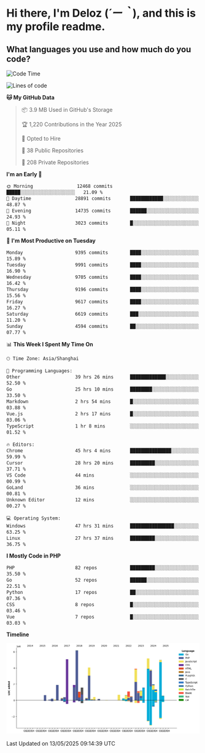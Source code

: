 # **Hi there, I'm Deloz (*´ー｀*), and this is my profile readme.**

## **What languages you use and how much do you code?**

<!--START_SECTION:waka-->
![Code Time](http://img.shields.io/badge/Code%20Time-6%2C354%20hrs%2043%20mins-blue)

![Lines of code](https://img.shields.io/badge/From%20Hello%20World%20I%27ve%20Written-53.1%20million%20lines%20of%20code-blue)

**🐱 My GitHub Data** 

> 📦 3.9 MB Used in GitHub's Storage 
 > 
> 🏆 1,220 Contributions in the Year 2025
 > 
> 💼 Opted to Hire
 > 
> 📜 38 Public Repositories 
 > 
> 🔑 208 Private Repositories 
 > 
**I'm an Early 🐤** 

```text
🌞 Morning                12468 commits       █████░░░░░░░░░░░░░░░░░░░░   21.09 % 
🌆 Daytime                28891 commits       ████████████░░░░░░░░░░░░░   48.87 % 
🌃 Evening                14735 commits       ██████░░░░░░░░░░░░░░░░░░░   24.93 % 
🌙 Night                  3023 commits        █░░░░░░░░░░░░░░░░░░░░░░░░   05.11 % 
```
📅 **I'm Most Productive on Tuesday** 

```text
Monday                   9395 commits        ████░░░░░░░░░░░░░░░░░░░░░   15.89 % 
Tuesday                  9991 commits        ████░░░░░░░░░░░░░░░░░░░░░   16.90 % 
Wednesday                9705 commits        ████░░░░░░░░░░░░░░░░░░░░░   16.42 % 
Thursday                 9196 commits        ████░░░░░░░░░░░░░░░░░░░░░   15.56 % 
Friday                   9617 commits        ████░░░░░░░░░░░░░░░░░░░░░   16.27 % 
Saturday                 6619 commits        ███░░░░░░░░░░░░░░░░░░░░░░   11.20 % 
Sunday                   4594 commits        ██░░░░░░░░░░░░░░░░░░░░░░░   07.77 % 
```


📊 **This Week I Spent My Time On** 

```text
🕑︎ Time Zone: Asia/Shanghai

💬 Programming Languages: 
Other                    39 hrs 26 mins      █████████████░░░░░░░░░░░░   52.50 % 
Go                       25 hrs 10 mins      ████████░░░░░░░░░░░░░░░░░   33.50 % 
Markdown                 2 hrs 54 mins       █░░░░░░░░░░░░░░░░░░░░░░░░   03.88 % 
Vue.js                   2 hrs 17 mins       █░░░░░░░░░░░░░░░░░░░░░░░░   03.06 % 
TypeScript               1 hr 8 mins         ░░░░░░░░░░░░░░░░░░░░░░░░░   01.52 % 

🔥 Editors: 
Chrome                   45 hrs 4 mins       ███████████████░░░░░░░░░░   59.99 % 
Cursor                   28 hrs 20 mins      █████████░░░░░░░░░░░░░░░░   37.71 % 
VS Code                  44 mins             ░░░░░░░░░░░░░░░░░░░░░░░░░   00.99 % 
GoLand                   36 mins             ░░░░░░░░░░░░░░░░░░░░░░░░░   00.81 % 
Unknown Editor           12 mins             ░░░░░░░░░░░░░░░░░░░░░░░░░   00.27 % 

💻 Operating System: 
Windows                  47 hrs 31 mins      ████████████████░░░░░░░░░   63.25 % 
Linux                    27 hrs 37 mins      █████████░░░░░░░░░░░░░░░░   36.75 % 
```

**I Mostly Code in PHP** 

```text
PHP                      82 repos            █████████░░░░░░░░░░░░░░░░   35.50 % 
Go                       52 repos            ██████░░░░░░░░░░░░░░░░░░░   22.51 % 
Python                   17 repos            ██░░░░░░░░░░░░░░░░░░░░░░░   07.36 % 
CSS                      8 repos             █░░░░░░░░░░░░░░░░░░░░░░░░   03.46 % 
Vue                      7 repos             █░░░░░░░░░░░░░░░░░░░░░░░░   03.03 % 
```



**Timeline**

![Lines of Code chart](https://raw.githubusercontent.com/deloz/deloz/main/assets/bar_graph.png)


 Last Updated on 13/05/2025 09:14:39 UTC
<!--END_SECTION:waka-->
